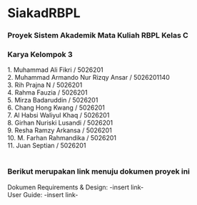 # SiakadRBPL
<h3>Proyek Sistem Akademik Mata Kuliah RBPL Kelas C</h3>

<h3>Karya Kelompok 3</h3>
1. Muhammad Ali Fikri / 5026201<br>
2. Muhammad Armando Nur Rizqy Ansar / 5026201140<br>
3. Rih Prajna N / 5026201<br>
4. Rahma Fauzia / 5026201<br>
5. Mirza Badaruddin / 5026201<br>
6. Chang Hong Kwang / 5026201<br>
7. Al Habsi Waliyul Khaq / 5026201<br>
8. Girhan Nuriski Lusandi / 5026201<br>
9. Resha Ramzy Arkansa / 5026201<br>
10. M. Farhan Rahmandika / 5026201<br>
11. Juan Septian / 5026201<br>
<br>
<h3>Berikut merupakan link menuju dokumen proyek ini</h3>
Dokumen Requirements & Design: -insert link-<br>
User Guide: -insert link-

